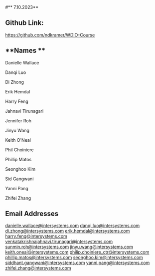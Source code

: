 #** 7.10.2023**

## **Github Link:**
https://github.com/ndkramer/WDIO-Course


## **Names **	       	 
Danielle Wallace

Danqi Luo

Di Zhong

Erik Hemdal

Harry Feng

Jahnavi Tirunagari

Jennifer Roh

Jinyu Wang

Keith O'Neal

Phil Choiniere

Phillip Matos

Seonghoo Kim

Sid Gangwani

Yanni Pang

Zhifei Zhang	 	

## **Email Addresses**
danielle.wallace@intersystems.com
danqi.luo@intersystems.com
di.zhong@intersystems.com
erik.hemdal@intersystems.com
harry.feng@intersystems.com
venkatakrishnajahnavi.tirunagari@intersystems.com
sunmin.roh@intersystems.com
jinyu.wang@intersystems.com
keith.oneal@intersystems.com
philip.choiniere_ctr@intersystems.com
phillip.matos@intersystems.com
seonghoo.kim@intersystems.com
siddhant.gangwani@intersystems.com
yanni.pang@intersystems.com
zhifei.zhang@intersystems.com
